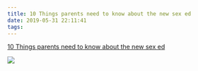 ```yaml
---
title: 10 Things parents need to know about the new sex ed
date: 2019-05-31 22:11:41
tags:
---
```


[10 Things parents need to know about the new sex ed](https://www.youtube.com/watch?v=m9TAE_RFOhk&feature=youtu.be)

![](/resources/WechatIMG128.jpeg)

